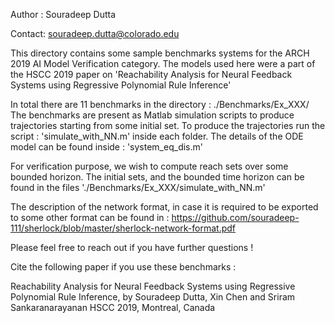 Author : Souradeep Dutta

Contact: souradeep.dutta@colorado.edu

This directory contains some sample benchmarks systems for the ARCH 2019 AI Model
Verification category. The models used here were a part of the HSCC 2019 paper on
'Reachability Analysis for Neural Feedback Systems using Regressive Polynomial Rule Inference'

In total there are 11 benchmarks in the directory : ./Benchmarks/Ex_XXX/
The benchmarks are present as Matlab simulation scripts to produce trajectories starting
from some initial set.
To produce the trajectories run the script : 'simulate_with_NN.m' inside each folder.
The details of the ODE model can be found inside : 'system_eq_dis.m'

For verification purpose, we wish to compute reach sets over some bounded
horizon. The initial sets, and the bounded time horizon can be found in the files
'./Benchmarks/Ex_XXX/simulate_with_NN.m'


The description of the network format, in case it is required to be exported to
some other format can be found in :
https://github.com/souradeep-111/sherlock/blob/master/sherlock-network-format.pdf

Please feel free to reach out if you have further questions !

Cite the following paper if you use these benchmarks :

Reachability Analysis for Neural Feedback Systems using Regressive Polynomial Rule Inference,
by Souradeep Dutta, Xin Chen and Sriram Sankaranarayanan
HSCC 2019, Montreal, Canada
